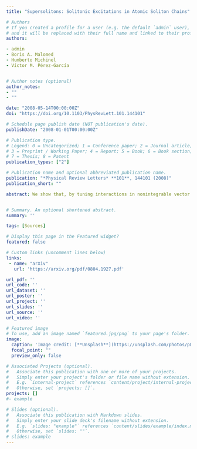 ```yaml
---
title: "Supersolitons: Solitonic Excitations in Atomic Soliton Chains"

# Authors
# If you created a profile for a user (e.g. the default `admin` user), write the username (folder name) here 
# and it will be replaced with their full name and linked to their profile.
authors:

- admin
- Boris A. Malomed
- Humberto Michinel
- Víctor M. Pérez-García


# Author notes (optional)
author_notes:
- ""
- ""

date: "2008-05-14T00:00:00Z"
doi: "https://doi.org/10.1103/PhysRevLett.101.144101"

# Schedule page publish date (NOT publication's date).
publishDate: "2008-01-01T00:00:00Z"

# Publication type.
# Legend: 0 = Uncategorized; 1 = Conference paper; 2 = Journal article;
# 3 = Preprint / Working Paper; 4 = Report; 5 = Book; 6 = Book section;
# 7 = Thesis; 8 = Patent
publication_types: ["2"]

# Publication name and optional abbreviated publication name.
publication: "*Physical Review Letters* **101**, 144101 (2008)"
publication_short: ""

abstract: We show that, by tuning interactions in nonintegrable vector nonlinear Schrödinger equations modeling Bose-Einstein condensates and other relevant physical systems, it is possible to achieve a regime of elastic particlelike collisions between solitons. This would allow one to construct a Newton’s cradle with solitons and supersolitons, localized collective excitations in solitary-wave chains


# Summary. An optional shortened abstract.
summary: '' 

tags: [Sources]

# Display this page in the Featured widget?
featured: false

# Custom links (uncomment lines below)
links:
 - name: "arXiv"
   url: 'https://arxiv.org/pdf/0804.1927.pdf'

url_pdf: ''
url_code: ''
url_dataset: ''
url_poster: ''
url_project: ''
url_slides: ''
url_source: ''
url_video: ''

# Featured image
# To use, add an image named `featured.jpg/png` to your page's folder. 
image:
  caption: 'Image credit: [**Unsplash**](https://unsplash.com/photos/pLCdAaMFLTE)'
  focal_point: ""
  preview_only: false

# Associated Projects (optional).
#   Associate this publication with one or more of your projects.
#   Simply enter your project's folder or file name without extension.
#   E.g. `internal-project` references `content/project/internal-project/index.md`.
#   Otherwise, set `projects: []`.
projects: []
#- example

# Slides (optional).
#   Associate this publication with Markdown slides.
#   Simply enter your slide deck's filename without extension.
#   E.g. `slides: "example"` references `content/slides/example/index.md`.
#   Otherwise, set `slides: ""`.
# slides: example
---
```

